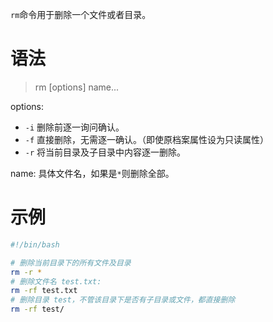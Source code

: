 
`rm`命令用于删除一个文件或者目录。

# 语法

> rm [options] name...

options:

* `-i` 删除前逐一询问确认。
* `-f` 直接删除，无需逐一确认。（即使原档案属性设为只读属性）
* `-r` 将当前目录及子目录中内容逐一删除。

name: 具体文件名，如果是`*`则删除全部。

# 示例

```sh
#!/bin/bash

# 删除当前目录下的所有文件及目录
rm -r *
# 删除文件名 test.txt:
rm -rf test.txt
# 删除目录 test，不管该目录下是否有子目录或文件，都直接删除
rm -rf test/
```


